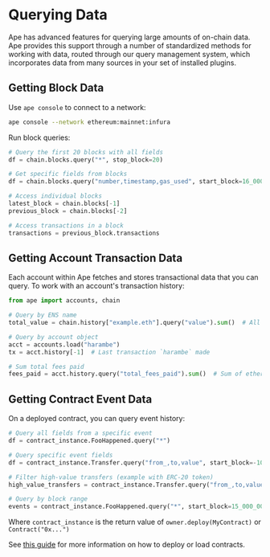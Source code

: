 # Querying Data

Ape has advanced features for querying large amounts of on-chain data.
Ape provides this support through a number of standardized methods for working with data,
routed through our query management system, which incorporates data from many sources in
your set of installed plugins.

## Getting Block Data

Use `ape console` to connect to a network:

```bash
ape console --network ethereum:mainnet:infura
```

Run block queries:

```python
# Query the first 20 blocks with all fields
df = chain.blocks.query("*", stop_block=20)

# Get specific fields from blocks
df = chain.blocks.query("number,timestamp,gas_used", start_block=16_000_000, stop_block=16_000_100)

# Access individual blocks
latest_block = chain.blocks[-1]
previous_block = chain.blocks[-2]

# Access transactions in a block
transactions = previous_block.transactions
```

## Getting Account Transaction Data

Each account within Ape fetches and stores transactional data that you can query.
To work with an account's transaction history:

```python
from ape import accounts, chain

# Query by ENS name
total_value = chain.history["example.eth"].query("value").sum()  # All value sent by this address

# Query by account object
acct = accounts.load("harambe")
tx = acct.history[-1]  # Last transaction `harambe` made

# Sum total fees paid
fees_paid = acct.history.query("total_fees_paid").sum()  # Sum of ether paid for fees
```

## Getting Contract Event Data

On a deployed contract, you can query event history:

```python
# Query all fields from a specific event
df = contract_instance.FooHappened.query("*")

# Query specific event fields
df = contract_instance.Transfer.query("from_,to,value", start_block=-1000)

# Filter high-value transfers (example with ERC-20 token)
high_value_transfers = contract_instance.Transfer.query("from_,to,value").query("value > 1000000")

# Query by block range
events = contract_instance.FooHappened.query("*", start_block=15_000_000, stop_block=15_100_000)
```

Where `contract_instance` is the return value of `owner.deploy(MyContract)` or `Contract("0x...")`

See [this guide](../userguides/contracts.html) for more information on how to deploy or load contracts.
